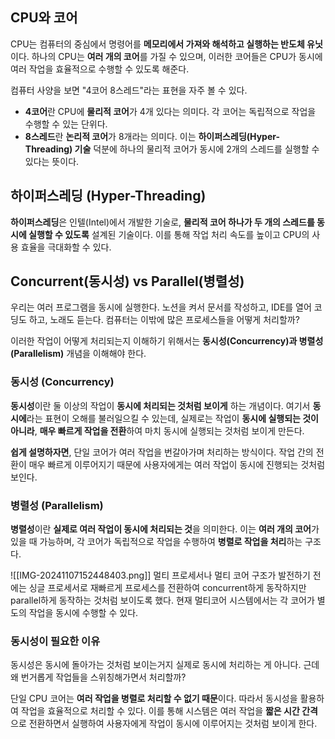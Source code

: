 ## CPU와 코어
CPU는 컴퓨터의 중심에서 명령어를 **메모리에서 가져와 해석하고 실행하는 반도체 유닛**이다. 
하나의 CPU는 **여러 개의 코어**를 가질 수 있으며, 이러한 코어들은 CPU가 동시에 여러 작업을 효율적으로 수행할 수 있도록 해준다.

컴퓨터 사양을 보면 "4코어 8스레드"라는 표현을 자주 볼 수 있다. 
- **4코어**란 CPU에 **물리적 코어**가 4개 있다는 의미다. 각 코어는 독립적으로 작업을 수행할 수 있는 단위다.
- **8스레드**란 **논리적 코어**가 8개라는 의미다. 이는 **하이퍼스레딩(Hyper-Threading) 기술** 덕분에 하나의 물리적 코어가 동시에 2개의 스레드를 실행할 수 있다는 뜻이다.


## 하이퍼스레딩 (Hyper-Threading)
**하이퍼스레딩**은 인텔(Intel)에서 개발한 기술로, **물리적 코어 하나가 두 개의 스레드를 동시에 실행할 수 있도록** 설계된 기술이다. 이를 통해 작업 처리 속도를 높이고 CPU의 사용 효율을 극대화할 수 있다.


## Concurrent(동시성) vs Parallel(병렬성)
우리는 여러 프로그램을 동시에 실행한다. 노션을 켜서 문서를 작성하고, IDE를 열어 코딩도 하고, 노래도 듣는다.
컴퓨터는 이밖에 많은 프로세스들을 어떻게 처리할까?

이러한 작업이 어떻게 처리되는지 이해하기 위해서는 **동시성(Concurrency)과 병렬성(Parallelism)** 개념을 이해해야 한다.

### 동시성 (Concurrency)
**동시성**이란 둘 이상의 작업이 **동시에 처리되는 것처럼 보이게** 하는 개념이다. 여기서 **동시에**라는 표현이 오해를 불러일으킬 수 있는데, 실제로는 작업이 **동시에 실행되는 것이 아니라**, **매우 빠르게 작업을 전환**하여 마치 동시에 실행되는 것처럼 보이게 만든다.

**쉽게 설명하자면**, 단일 코어가 여러 작업을 번갈아가며 처리하는 방식이다. 작업 간의 전환이 매우 빠르게 이루어지기 때문에 사용자에게는 여러 작업이 동시에 진행되는 것처럼 보인다.

### 병렬성 (Parallelism)
**병렬성**이란 **실제로 여러 작업이 동시에 처리되는 것**을 의미한다. 이는 **여러 개의 코어**가 있을 때 가능하며, 각 코어가 독립적으로 작업을 수행하여 **병렬로 작업을 처리**하는 구조다.


![[IMG-20241107152448403.png]]
멀티 프로세서나 멀티 코어 구조가 발전하기 전에는 싱글 프로세서로 재빠르게 프로세스를 전환하여 concurrent하게 동작하지만 parallel하게 동작하는 것처럼 보이도록 했다.
현재 멀티코어 시스템에서는 각 코어가 별도의 작업을 동시에 수행할 수 있다.


### 동시성이 필요한 이유
동시성은 동시에 돌아가는 것처럼 보이는거지 실제로 동시에 처리하는 게 아니다.
근데 왜 번거롭게 작업들을 스위칭해가면서 처리할까?

단일 CPU 코어는 **여러 작업을 병렬로 처리할 수 없기 때문**이다. 따라서 동시성을 활용하여 작업을 효율적으로 처리할 수 있다. 이를 통해 시스템은 여러 작업을 **짧은 시간 간격**으로 전환하면서 실행하여 사용자에게 작업이 동시에 이루어지는 것처럼 보이게 한다.
